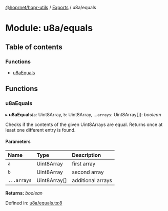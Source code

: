 [@hoprnet/hopr-utils](../README.md) / [Exports](../modules.md) / u8a/equals

# Module: u8a/equals

## Table of contents

### Functions

- [u8aEquals](u8a_equals.md#u8aequals)

## Functions

### u8aEquals

▸ **u8aEquals**(`a`: Uint8Array, `b`: Uint8Array, ...`arrays`: Uint8Array[]): _boolean_

Checks if the contents of the given Uint8Arrays are equal. Returns once at least
one different entry is found.

#### Parameters

| Name        | Type         | Description       |
| :---------- | :----------- | :---------------- |
| `a`         | Uint8Array   | first array       |
| `b`         | Uint8Array   | second array      |
| `...arrays` | Uint8Array[] | additional arrays |

**Returns:** _boolean_

Defined in: [u8a/equals.ts:8](https://github.com/hoprnet/hoprnet/blob/448a47a/packages/utils/src/u8a/equals.ts#L8)
